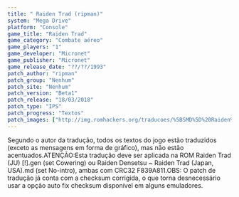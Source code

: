 ```yaml
---
title: " Raiden Trad (ripman)"
system: "Mega Drive"
platform: "Console"
game_title: "Raiden Trad"
game_category: "Combate aéreo"
game_players: "1"
game_developer: "Micronet"
game_publisher: "Micronet"
game_release_date: "??/??/1993"
patch_author: "ripman"
patch_group: "Nenhum"
patch_site: "Nenhum"
patch_version: "Beta1"
patch_release: "18/03/2018"
patch_type: "IPS"
patch_progress: "Textos"
patch_images: ["http://img.romhackers.org/traducoes/%5BSMD%5D%20Raiden%20Trad%20-%20ripman%20-%201.png","http://img.romhackers.org/traducoes/%5BSMD%5D%20Raiden%20Trad%20-%20ripman%20-%202.png","http://img.romhackers.org/traducoes/%5BSMD%5D%20Raiden%20Trad%20-%20ripman%20-%203.png"]
---
```

Segundo o autor da tradução, todos os textos do jogo estão traduzidos (exceto as mensagens em forma de gráfico), mas não estão acentuados.ATENÇÃO:Esta tradução deve ser aplicada na ROM Raiden Trad (JU) [!].gen (set Cowering) ou Raiden Densetsu ~ Raiden Trad (Japan, USA).md (set No-intro), ambas com CRC32 F839A811.OBS: O patch de tradução já conta com a checksum corrigida, o que torna desnecessário usar a opção auto fix checksum disponível em alguns emuladores.